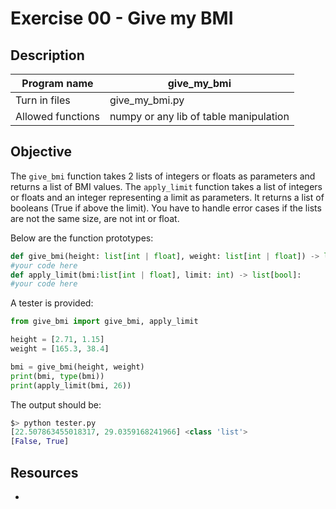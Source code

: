 # Exercise 00 - Give my BMI

## Description

| Program name | give_my_bmi |
| ------------ | ----------- |
| Turn in files | give_my_bmi.py |
| Allowed functions | numpy or any lib of table manipulation |

## Objective

The `give_bmi` function takes 2 lists of integers or floats as parameters and returns a list of BMI values.
The `apply_limit` function takes a list of integers or floats and an integer representing a limit as parameters. It returns a list of booleans (True if above the limit).
You have to handle error cases if the lists are not the same size, are not int or float.

Below are the function prototypes:

```python
def give_bmi(height: list[int | float], weight: list[int | float]) -> list[int | float]:
#your code here
def apply_limit(bmi:list[int | float], limit: int) -> list[bool]:
#your code here
```

A tester is provided:

```python
from give_bmi import give_bmi, apply_limit

height = [2.71, 1.15]
weight = [165.3, 38.4]

bmi = give_bmi(height, weight)
print(bmi, type(bmi))
print(apply_limit(bmi, 26))
```

The output should be:

```python
$> python tester.py
[22.507863455018317, 29.0359168241966] <class 'list'>
[False, True]
```

## Resources
- 